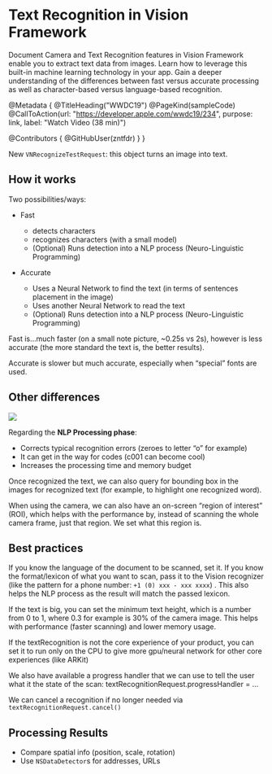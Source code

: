 # Text Recognition in Vision Framework

Document Camera and Text Recognition features in Vision Framework enable you to extract text data from images. Learn how to leverage this built-in machine learning technology in your app. Gain a deeper understanding of the differences between fast versus accurate processing as well as character-based versus language-based recognition.

@Metadata {
   @TitleHeading("WWDC19")
   @PageKind(sampleCode)
   @CallToAction(url: "https://developer.apple.com/wwdc19/234", purpose: link, label: "Watch Video (38 min)")

   @Contributors {
      @GitHubUser(zntfdr)
   }
}



New `VNRecognizeTestRequest`: this object turns an image into text.

## How it works

Two possibilities/ways:

- Fast
  - detects characters
  - recognizes characters (with a small model)
  - (Optional) Runs detection into a NLP process (Neuro-Linguistic Programming)

- Accurate
  - Uses a Neural Network to find the text (in terms of sentences placement in the image)
  - Uses another Neural Network to read the text
  - (Optional) Runs detection into a NLP process (Neuro-Linguistic Programming)

Fast is...much faster (on a small note picture, ~0.25s vs 2s), however is less accurate (the more standard the text is, the better results).

Accurate is slower but much accurate, especially when “special” fonts are used.

## Other differences

![][Image]

Regarding the **NLP Processing phase**:

- Corrects typical recognition errors (zeroes to letter “o” for example)
- It can get in the way for codes (c001 can become cool)
- Increases the processing time and memory budget

Once recognized the text, we can also query for bounding box in the images for recognized text (for example, to highlight one recognized word).

When using the camera, we can also have an on-screen “region of interest” (ROI), which helps with the performance by, instead of scanning the whole camera frame, just that region. We set what this region is.

## Best practices

If you know the language of the document to be scanned, set it.
If you know the format/lexicon of what you want to scan, pass it to the Vision recognizer (like the pattern for a phone number: `+1 (0) xxx - xxx xxxx`) .
This also helps the NLP process as the result will match the passed lexicon.

If the text is big, you can set the minimum text height, which is a number from 0 to 1, where 0.3 for example is 30% of the camera image. This helps with performance (faster scanning) and lower memory usage.

If the textRecognition is not the core experience of your product, you can set it to run only on the CPU to give more gpu/neural network for other core experiences (like ARKit)

We also have available a progress handler that we can use to tell the user what it the state of the scan:
textRecognitionRequest.progressHandler = …

We can cancel a recognition if no longer needed via `textRecognitionRequest.cancel()`

## Processing Results

- Compare spatial info (position, scale, rotation)
- Use `NSDataDetector`s for addresses, URLs

[Image]: WWDC19-234-table